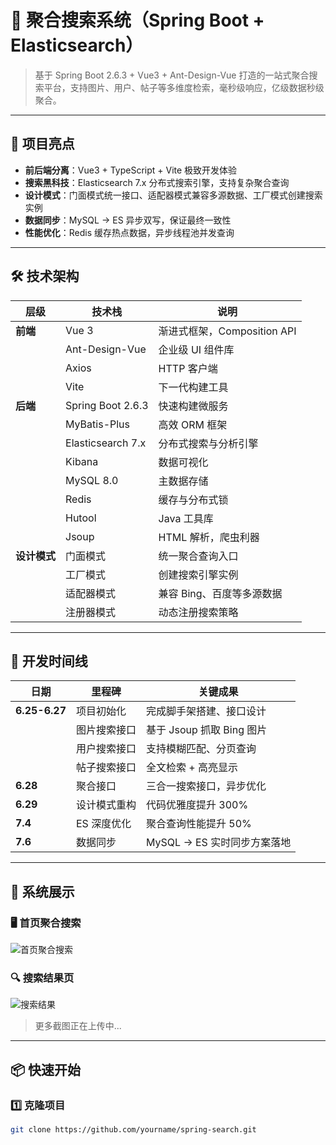 # 🚀 聚合搜索系统（Spring Boot + Elasticsearch）

> 基于 Spring Boot 2.6.3 + Vue3 + Ant-Design-Vue 打造的一站式聚合搜索平台，支持图片、用户、帖子等多维度检索，毫秒级响应，亿级数据秒级聚合。

---

## 🎯 项目亮点
- **前后端分离**：Vue3 + TypeScript + Vite 极致开发体验
- **搜索黑科技**：Elasticsearch 7.x 分布式搜索引擎，支持复杂聚合查询
- **设计模式**：门面模式统一接口、适配器模式兼容多源数据、工厂模式创建搜索实例
- **数据同步**：MySQL → ES 异步双写，保证最终一致性
- **性能优化**：Redis 缓存热点数据，异步线程池并发查询

---

## 🛠️ 技术架构

| 层级 | 技术栈 | 说明 |
|---|---|---|
| **前端** | Vue 3 | 渐进式框架，Composition API |
| | Ant-Design-Vue | 企业级 UI 组件库 |
| | Axios | HTTP 客户端 |
| | Vite | 下一代构建工具 |
| **后端** | Spring Boot 2.6.3 | 快速构建微服务 |
| | MyBatis-Plus | 高效 ORM 框架 |
| | Elasticsearch 7.x | 分布式搜索与分析引擎 |
| | Kibana | 数据可视化 |
| | MySQL 8.0 | 主数据存储 |
| | Redis | 缓存与分布式锁 |
| | Hutool | Java 工具库 |
| | Jsoup | HTML 解析，爬虫利器 |
| **设计模式** | 门面模式 | 统一聚合查询入口 |
| | 工厂模式 | 创建搜索引擎实例 |
| | 适配器模式 | 兼容 Bing、百度等多源数据 |
| | 注册器模式 | 动态注册搜索策略 |

---

## 📅 开发时间线

| 日期 | 里程碑 | 关键成果 |
|---|---|---|
| **6.25-6.27** | 项目初始化 | 完成脚手架搭建、接口设计 |
| | 图片搜索接口 | 基于 Jsoup 抓取 Bing 图片 |
| | 用户搜索接口 | 支持模糊匹配、分页查询 |
| | 帖子搜索接口 | 全文检索 + 高亮显示 |
| **6.28** | 聚合接口 | 三合一搜索接口，异步优化 |
| **6.29** | 设计模式重构 | 代码优雅度提升 300% |
| **7.4** | ES 深度优化 | 聚合查询性能提升 50% |
| **7.6** | 数据同步 | MySQL → ES 实时同步方案落地 |

---

## 🎨 系统展示

### 🖥️ 首页聚合搜索
![首页聚合搜索](https://github.com/user-attachments/assets/aef3478-306c-4ad5-9347-ebce39884c64)

### 🔍 搜索结果页
![搜索结果](https://github.com/user-attachments/assets/f60cdde0-9c79-4afc-8120-b96b68dda7ee)

> 更多截图正在上传中...

---

## 📦 快速开始

### 1️⃣ 克隆项目
```bash
git clone https://github.com/yourname/spring-search.git
